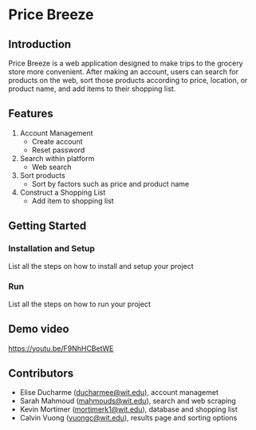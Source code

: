 # Price Breeze

## Introduction

Price Breeze is a web application designed to make trips to the grocery store more convenient. After making an account, users can search for products on the web, sort those products according to price, location, or product name, and add items to their shopping list.

## Features
1. Account Management
   - Create account
   - Reset password
2. Search within platform
   - Web search
3. Sort products
   - Sort by factors such as price and product name
4. Construct a Shopping List
   - Add item to shopping list


## Getting Started
### Installation and Setup
List all the steps on how to install and setup your project
### Run
List all the steps on how to run your project

## Demo video

https://youtu.be/F9NhHCBetWE

## Contributors

* Elise Ducharme (ducharmee@wit.edu), account managemet
* Sarah Mahmoud (mahmouds@wit.edu), search and web scraping
* Kevin Mortimer (mortimerk1@wit.edu), database and shopping list
* Calvin Vuong (vuongc@wit.edu), results page and sorting options
